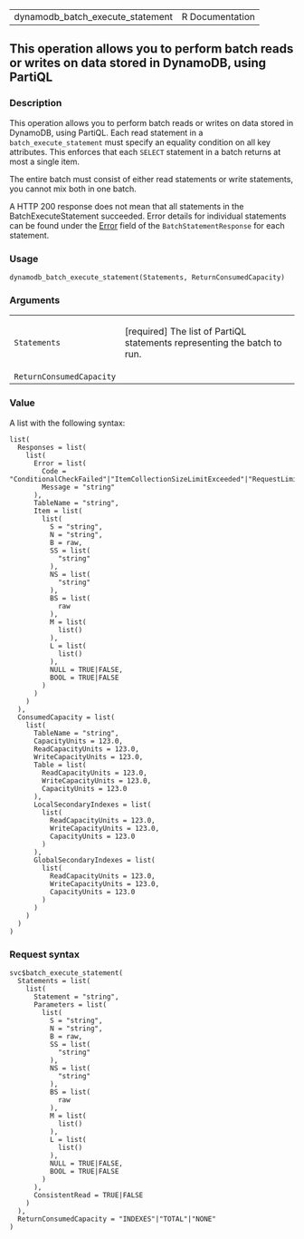 <table style="width: 100%;">
<tbody>
<tr class="odd">
<td>dynamodb_batch_execute_statement</td>
<td style="text-align: right;">R Documentation</td>
</tr>
</tbody>
</table>

## This operation allows you to perform batch reads or writes on data stored in DynamoDB, using PartiQL

### Description

This operation allows you to perform batch reads or writes on data
stored in DynamoDB, using PartiQL. Each read statement in a
`batch_execute_statement` must specify an equality condition on all key
attributes. This enforces that each `SELECT` statement in a batch
returns at most a single item.

The entire batch must consist of either read statements or write
statements, you cannot mix both in one batch.

A HTTP 200 response does not mean that all statements in the
BatchExecuteStatement succeeded. Error details for individual statements
can be found under the
[Error](https://docs.aws.amazon.com/amazondynamodb/latest/APIReference/API_BatchStatementResponse.html#DDB-Type-BatchStatementResponse-Error)
field of the `BatchStatementResponse` for each statement.

### Usage

    dynamodb_batch_execute_statement(Statements, ReturnConsumedCapacity)

### Arguments

<table>
<colgroup>
<col style="width: 35%" />
<col style="width: 65%" />
</colgroup>
<tbody>
<tr class="odd">
<td><code
id="dynamodb_batch_execute_statement_:_Statements">Statements</code></td>
<td><p>[required] The list of PartiQL statements representing the batch
to run.</p></td>
</tr>
<tr class="even">
<td><code
id="dynamodb_batch_execute_statement_:_ReturnConsumedCapacity">ReturnConsumedCapacity</code></td>
<td></td>
</tr>
</tbody>
</table>

### Value

A list with the following syntax:

    list(
      Responses = list(
        list(
          Error = list(
            Code = "ConditionalCheckFailed"|"ItemCollectionSizeLimitExceeded"|"RequestLimitExceeded"|"ValidationError"|"ProvisionedThroughputExceeded"|"TransactionConflict"|"ThrottlingError"|"InternalServerError"|"ResourceNotFound"|"AccessDenied"|"DuplicateItem",
            Message = "string"
          ),
          TableName = "string",
          Item = list(
            list(
              S = "string",
              N = "string",
              B = raw,
              SS = list(
                "string"
              ),
              NS = list(
                "string"
              ),
              BS = list(
                raw
              ),
              M = list(
                list()
              ),
              L = list(
                list()
              ),
              NULL = TRUE|FALSE,
              BOOL = TRUE|FALSE
            )
          )
        )
      ),
      ConsumedCapacity = list(
        list(
          TableName = "string",
          CapacityUnits = 123.0,
          ReadCapacityUnits = 123.0,
          WriteCapacityUnits = 123.0,
          Table = list(
            ReadCapacityUnits = 123.0,
            WriteCapacityUnits = 123.0,
            CapacityUnits = 123.0
          ),
          LocalSecondaryIndexes = list(
            list(
              ReadCapacityUnits = 123.0,
              WriteCapacityUnits = 123.0,
              CapacityUnits = 123.0
            )
          ),
          GlobalSecondaryIndexes = list(
            list(
              ReadCapacityUnits = 123.0,
              WriteCapacityUnits = 123.0,
              CapacityUnits = 123.0
            )
          )
        )
      )
    )

### Request syntax

    svc$batch_execute_statement(
      Statements = list(
        list(
          Statement = "string",
          Parameters = list(
            list(
              S = "string",
              N = "string",
              B = raw,
              SS = list(
                "string"
              ),
              NS = list(
                "string"
              ),
              BS = list(
                raw
              ),
              M = list(
                list()
              ),
              L = list(
                list()
              ),
              NULL = TRUE|FALSE,
              BOOL = TRUE|FALSE
            )
          ),
          ConsistentRead = TRUE|FALSE
        )
      ),
      ReturnConsumedCapacity = "INDEXES"|"TOTAL"|"NONE"
    )
